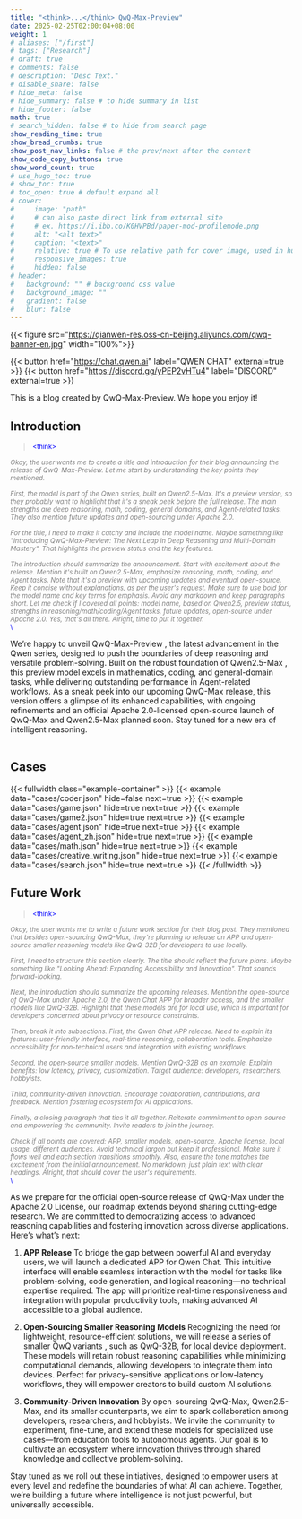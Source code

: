 ```yaml
---
title: "<think>...</think> QwQ-Max-Preview"
date: 2025-02-25T02:00:04+08:00
weight: 1
# aliases: ["/first"]
# tags: ["Research"]
# draft: true
# comments: false
# description: "Desc Text."
# disable_share: false
# hide_meta: false
# hide_summary: false # to hide summary in list
# hide_footer: false
math: true
# search_hidden: false # to hide from search page
show_reading_time: true
show_bread_crumbs: true
show_post_nav_links: false # the prev/next after the content
show_code_copy_buttons: true
show_word_count: true
# use_hugo_toc: true
# show_toc: true
# toc_open: true # default expand all
# cover:
#     image: "path"
#     # can also paste direct link from external site
#     # ex. https://i.ibb.co/K0HVPBd/paper-mod-profilemode.png
#     alt: "<alt text>"
#     caption: "<text>"
#     relative: true # To use relative path for cover image, used in hugo Page-bundles
#     responsive_images: true
#     hidden: false
# header:
#   background: "" # background css value
#   background_image: ""
#   gradient: false
#   blur: false
---
```



{{< figure src="https://qianwen-res.oss-cn-beijing.aliyuncs.com/qwq-banner-en.jpg" width="100%">}}


{{< button href="https://chat.qwen.ai" label="QWEN CHAT" external=true >}}
{{< button href="https://discord.gg/yPEP2vHTu4" label="DISCORD" external=true >}}


This is a blog created by QwQ-Max-Preview. We hope you enjoy it!

## Introduction

> <span style="font-size: smaller; color: blue;">\<think\></span><br>
<i style="font-size: smaller; color: grey;">
Okay, the user wants me to create a title and introduction for their blog announcing the release of QwQ-Max-Preview. Let me start by understanding the key points they mentioned.
<br><br>
First, the model is part of the Qwen series, built on Qwen2.5-Max. It's a preview version, so they probably want to highlight that it's a sneak peek before the full release. The main strengths are deep reasoning, math, coding, general domains, and Agent-related tasks. They also mention future updates and open-sourcing under Apache 2.0.
<br><br>
For the title, I need to make it catchy and include the model name. Maybe something like "Introducing QwQ-Max-Preview: The Next Leap in Deep Reasoning and Multi-Domain Mastery". That highlights the preview status and the key features.
<br><br>
The introduction should summarize the announcement. Start with excitement about the release. Mention it's built on Qwen2.5-Max, emphasize reasoning, math, coding, and Agent tasks. Note that it's a preview with upcoming updates and eventual open-source. Keep it concise without explanations, as per the user's request. Make sure to use bold for the model name and key terms for emphasis. Avoid any markdown and keep paragraphs short. Let me check if I covered all points: model name, based on Qwen2.5, preview status, strengths in reasoning/math/coding/Agent tasks, future updates, open-source under Apache 2.0. Yes, that's all there. Alright, time to put it together.
</i>
<br>
<span style="font-size: smaller; color: blue;">\</think\></span>

We’re happy to unveil QwQ-Max-Preview , the latest advancement in the Qwen series, designed to push the boundaries of deep reasoning and versatile problem-solving. Built on the robust foundation of Qwen2.5-Max , this preview model excels in mathematics, coding, and general-domain tasks, while delivering outstanding performance in Agent-related workflows. As a sneak peek into our upcoming QwQ-Max release, this version offers a glimpse of its enhanced capabilities, with ongoing refinements and an official Apache 2.0-licensed open-source launch of QwQ-Max and Qwen2.5-Max planned soon. Stay tuned for a new era of intelligent reasoning.
<br><br>



## Cases

{{< fullwidth class="example-container" >}}
{{< example data="cases/coder.json" hide=false next=true >}}
{{< example data="cases/game.json" hide=true next=true >}}
{{< example data="cases/game2.json" hide=true next=true >}}
{{< example data="cases/agent.json" hide=true next=true >}}
{{< example data="cases/agent_zh.json" hide=true next=true >}}
{{< example data="cases/math.json" hide=true next=true >}}
{{< example data="cases/creative_writing.json" hide=true next=true >}}
{{< example data="cases/search.json" hide=true next=true >}}
{{< /fullwidth >}}



## Future Work
> <span style="font-size: smaller; color: blue;">\<think\></span><br>
<i style="font-size: smaller; color: grey;">
Okay, the user wants me to write a future work section for their blog post. They mentioned that besides open-sourcing QwQ-Max, they're planning to release an APP and open-source smaller reasoning models like QwQ-32B for developers to use locally.
<br><br>
First, I need to structure this section clearly. The title should reflect the future plans. Maybe something like "Looking Ahead: Expanding Accessibility and Innovation". That sounds forward-looking.
<br><br>
Next, the introduction should summarize the upcoming releases. Mention the open-source of QwQ-Max under Apache 2.0, the Qwen Chat APP for broader access, and the smaller models like QwQ-32B. Highlight that these models are for local use, which is important for developers concerned about privacy or resource constraints.
<br><br>
Then, break it into subsections. First, the Qwen Chat APP release. Need to explain its features: user-friendly interface, real-time reasoning, collaboration tools. Emphasize accessibility for non-technical users and integration with existing workflows.
<br><br>
Second, the open-source smaller models. Mention QwQ-32B as an example. Explain benefits: low latency, privacy, customization. Target audience: developers, researchers, hobbyists.
<br><br>
Third, community-driven innovation. Encourage collaboration, contributions, and feedback. Mention fostering ecosystem for AI applications.
<br><br>
Finally, a closing paragraph that ties it all together. Reiterate commitment to open-source and empowering the community. Invite readers to join the journey.
<br><br>
Check if all points are covered: APP, smaller models, open-source, Apache license, local usage, different audiences. Avoid technical jargon but keep it professional. Make sure it flows well and each section transitions smoothly. Also, ensure the tone matches the excitement from the initial announcement. No markdown, just plain text with clear headings. Alright, that should cover the user's requirements.
</i>
<br>
<span style="font-size: smaller; color: blue;">\</think\></span>

As we prepare for the official open-source release of QwQ-Max under the Apache 2.0 License, our roadmap extends beyond sharing cutting-edge research. We are committed to democratizing access to advanced reasoning capabilities and fostering innovation across diverse applications. Here’s what’s next:

1. **APP Release**
To bridge the gap between powerful AI and everyday users, we will launch a dedicated APP for Qwen Chat. This intuitive interface will enable seamless interaction with the model for tasks like problem-solving, code generation, and logical reasoning—no technical expertise required. The app will prioritize real-time responsiveness and integration with popular productivity tools, making advanced AI accessible to a global audience.

2. **Open-Sourcing Smaller Reasoning Models**
Recognizing the need for lightweight, resource-efficient solutions, we will release a series of smaller QwQ variants , such as QwQ-32B, for local device deployment. These models will retain robust reasoning capabilities while minimizing computational demands, allowing developers to integrate them into devices. Perfect for privacy-sensitive applications or low-latency workflows, they will empower creators to build custom AI solutions.

3. **Community-Driven Innovation**
By open-sourcing QwQ-Max, Qwen2.5-Max, and its smaller counterparts, we aim to spark collaboration among developers, researchers, and hobbyists. We invite the community to experiment, fine-tune, and extend these models for specialized use cases—from education tools to autonomous agents. Our goal is to cultivate an ecosystem where innovation thrives through shared knowledge and collective problem-solving.

Stay tuned as we roll out these initiatives, designed to empower users at every level and redefine the boundaries of what AI can achieve. Together, we’re building a future where intelligence is not just powerful, but universally accessible.
